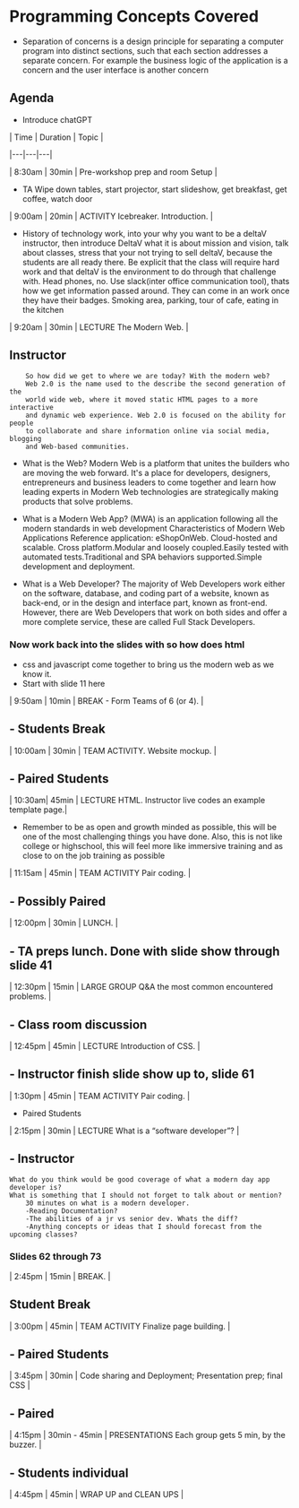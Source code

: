 # Programming Concepts Covered

- Separation of concerns is a design principle for separating a computer program
 into distinct sections, such that each section addresses a separate concern. For
  example the business logic of the application is a concern and the user interface
   is another concern

## Agenda

- Introduce chatGPT

| Time  | Duration  | Topic  |

|---|---|---|

| 8:30am | 30min | Pre-workshop prep and room Setup |

- TA Wipe down tables, start projector, start slideshow, get breakfast,
 get coffee, watch door

| 9:00am | 20min | ACTIVITY Icebreaker. Introduction.  |

- History of technology work, into your why you want to be a deltaV instructor,
 then introduce DeltaV what it is about mission and vision, talk about classes,
 stress that your not trying to sell deltaV, because the students are all ready
 there. Be explicit that the class will require hard work and that deltaV is the
 environment to do through that challenge with.  Head phones, no. Use
 slack(inter office communication tool), thats how we get information passed
 around. They can come in an work once they have their badges. Smoking area,
 parking, tour of cafe, eating in the kitchen

| 9:20am | 30min | LECTURE The Modern Web.  |

## Instructor

        So how did we get to where we are today? With the modern web? 
        Web 2.0 is the name used to the describe the second generation of the
        world wide web, where it moved static HTML pages to a more interactive
        and dynamic web experience. Web 2.0 is focused on the ability for people
        to collaborate and share information online via social media, blogging
        and Web-based communities.

- What is the Web? Modern Web is a platform that unites the builders who are moving
 the web forward. It's a place for developers, designers, entrepreneurs and business
 leaders to come together and learn how leading experts in Modern Web technologies
 are strategically making products that solve problems.
- What is a Modern Web App?
(MWA) is an application following all the modern standards in web development
Characteristics of Modern Web Applications Reference application: eShopOnWeb.
Cloud-hosted and scalable. Cross platform.Modular and loosely coupled.Easily tested
with automated tests.Traditional and SPA behaviors supported.Simple development
and deployment.

- What is a Web Developer?
The majority of Web Developers work either on the software, database, and coding
part of a website, known as back-end, or in the design and interface part, known
as front-end. However, there are Web Developers that work on both sides and offer
a more complete service, these are called Full Stack Developers.

### Now work back into the slides with so how does html

- css and javascript come together to bring us the modern web as we know it.
- Start with slide 11 here

| 9:50am | 10min | BREAK - Form Teams of 6 (or 4). |

## -  Students Break

| 10:00am | 30min | TEAM ACTIVITY. Website mockup.  |

## -  Paired Students  

| 10:30am| 45min | LECTURE HTML. Instructor live codes an example template page.|

- Remember to be as open and growth minded as possible, this will be one of the most
 challenging things you have done. Also, this is not like college or highschool,
  this will feel more like immersive training and as close to on the job training
  as possible  


| 11:15am | 45min | TEAM ACTIVITY Pair coding.  |

## - Possibly Paired

| 12:00pm | 30min | LUNCH. |

## - TA preps lunch. Done with slide show through slide 41

| 12:30pm | 15min | LARGE GROUP Q&A the most common encountered problems.  |

## - Class room discussion

| 12:45pm | 45min | LECTURE  Introduction of CSS.  |

## - Instructor  finish slide show up to, slide 61

| 1:30pm  | 45min | TEAM ACTIVITY  Pair coding.  |

- Paired Students

| 2:15pm | 30min | LECTURE What is a “software developer”?  |

## - Instructor

    What do you think would be good coverage of what a modern day app developer is?
    What is something that I should not forget to talk about or mention?
        30 minutes on what is a modern developer. 
        -Reading Documentation?  
        -The abilities of a jr vs senior dev. Whats the diff? 
        -Anything concepts or ideas that I should forecast from the upcoming classes?

### Slides 62 through 73

| 2:45pm | 15min | BREAK.  |

## Student Break

| 3:00pm | 45min | TEAM ACTIVITY Finalize page building.   |

## - Paired Students

| 3:45pm | 30min | Code sharing and Deployment; Presentation prep; final CSS |

## - Paired

| 4:15pm | 30min - 45min | PRESENTATIONS Each group gets 5 min, by the buzzer.  |

## - Students individual

| 4:45pm | 45min | WRAP UP and CLEAN UPS |
